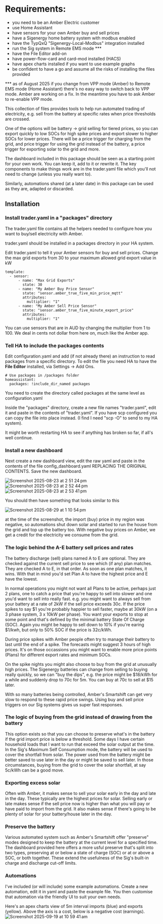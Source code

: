 # Requirements: 
- you need to be an Amber Electric customer
- use Home Assistant
- have sensors for your own Amber buy and sell prices
- have a Sigenergy home battery system with modbus enabled
- have the TypQxQ "Sigenergy-Local-Modbus" integration installed
- run the Sig system in Remote EMS mode ***
- have the File Editor add-on
- have power-flow-card and card-mod installed (HACS)
- have apex charts installed if you want to use example graphs
- be confident to have a go and assume all the risks of installing the files provided

*** as of August 2025 if you change from VPP mode (Amber) to Remote EMS mode (Home Assistant) there's no easy way to switch back to VPP mode. Amber are working on a fix. In the meantime you have to ask Amber to re-enable VPP mode.

This collection of files provides tools to help run automated trading of electricity, e.g. sell from the battery at specific rates when price thresholds are crossed.

One of the options will be battery -> grid selling for tiered prices, so you can export quickly to low SOCs for high spike prices and export slower to higher SOCs for lower prices. There will be a price trigger for charging from the grid, and price trigger for using the grid instead of the battery, a price trigger for exporting solar to the grid and more.

The dashboard included in this package should be seen as a starting point for your own work.  You can keep it, add to it or rewrite it.  The key components to make things work are in the trader.yaml file which you'll not need to change (unless you really want to).

Similarly, automations shared (at a later date) in this package can be used as they are, adapted or discarded.

## Installation

### Install trader.yaml in a "packages" directory 

The trader.yaml file contains all the helpers needed to configure how you want to buy/sell electricity with Amber.

trader.yaml should be installed in a packages directory in your HA system.

Edit trader.yaml to tell it your Amber sensors for buy and sell prices.
Change the max grid exports from 30 to your maximum allowed grid export value in kW

```
template:
  - sensor:
      - name: "Max Grid Exports"
        state: 30
      - name: "My Amber Buy Price Sensor"
        state: "sensor.amber_true_five_min_price_mqtt"
        attributes:
          multiplier: "1"
      - name: "My Amber Sell Price Sensor"
        state: "sensor.amber_true_five_minute_export_price"  
        attributes:
          multiplier: "1"
```

You can use sensors that are in AUD by changing the multiplier from 1 to 100.
We deal in cents not dollar from here on, much like the Amber app.

### Tell HA to include the packages contents

Edit configuration.yaml and add (if not already there) an instruction to read packages from a specific directory.
To edit the file you need HA to have the **File Editor** installed, via Settings -> Add Ons.

```
# Use packages in /packages folder
homeassistant:
  packages: !include_dir_named packages
```

You need to create the directory called packages at the same level as configuration.yaml

Inside the "packages" directory, create a new file names "trader.yaml", edit it and paste in the contents of "trader.yaml".
If you have scp configured you can copy the file into place instead. (I find I need "scp -O" to send to my HA system).

It might be worth restarting HA to see if anything has broken so far, if all's well continue.

### Install a new dashboard

Next create a new dashboard view, edit the raw yaml and paste in the contents of the file config_dashboard.yaml REPLACING THE ORIGINAL CONTENTS.
Save the new dashboard.

![Screenshot 2025-08-23 at 2 51 24 pm](https://github.com/user-attachments/assets/2d797185-425e-4603-a261-b80f72c8d2b4)
![Screenshot 2025-08-23 at 2 52 44 pm](https://github.com/user-attachments/assets/b7cf41d4-b311-4b1c-8f9e-3b484e80c526)
![Screenshot 2025-08-23 at 2 53 41 pm](https://github.com/user-attachments/assets/adc874a9-a489-4ada-8888-277e42f32807)


You should then have something that looks similar to this

![Screenshot 2025-08-29 at 1 10 54 pm](https://github.com/user-attachments/assets/6d23ab79-3b5c-431b-b1b8-af3b05170177)


at the time of the screenshot, the import (buy) price in my region was negative, so automations shut down solar and started to run the house from the grid and top up the battery too.   With negative buy prices on Amber, we get a credit for the electricity we consume from the grid.

### The logic behind the A-E battery sell prices and rates

The battery discharge (sell) plans named A to E are optional. They are checked against the current sell price to see which (if any) plan matches.  They are checked A to E, in that order.  As soon as one plan matches, it wins.  With that in mind you'd set Plan A to have the highest price and E have the lowest.

In normal operations you might not want all Plans to be active, perhaps just 2 plans, one to catch a price that you're happy to sell into slower and one you'd want to sell into really fast.  e.g. you might want to always sell from your battery at a rate of 2kW if the sell price exceeds 30c.  If the price spikes to say $1 you're probably happier to sell faster, maybe at 30kW (on a 3 phase system, 3 x 10kW per phase).  You want your exports to stop at some point and that's defined by the minimal battery State Of Charge (SOC). Again you might be happy to sell down to 10% if you're earing $1/kwh, but only to 50% SOC if the price is 32c/kWh.

During price spikes with Amber people often try to manage their battery to last until the end of a spike.  The forecasts might suggest 3 hours of high prices.  It's on those occassions you might want to enable more price points (Plans) for different export rates and minimum SOCs.

On the spike nights you might also choose to buy from the grid at unusually high prices. The Sigenergy batteries can change from selling to buying really quickly, so we can "buy the dips", e.g.  the price might be $18/kWh for a while and suddenly drop to 70c for 5m.  You can buy at 70c to sell at $15 later.

With so many batteries being controlled, Amber's Smartshift can get very slow to respond to these rapid price swings. Using buy and sell price triggers on our Sig systems gives us super fast responses.

### The logic of buying from the grid instead of drawing from the battery

This option exists so that you can choose to preserve what's in the battery if the grid import price is below a threshold.  Some days I have certain household loads that I want to run that exceed the solar output at the time. In the Sig's Maximum Self Consumption mode, the battery will be used to cover the shortfall from solar. The power used from the battery might be better saved to use later in the day or might be saved to sell later.  In those circumstances, buying from the grid to cover the solar shortfall, at say 5c/kWh can be a good move.

### Exporting excess solar

Often with Amber, it makes sense to sell your solar early in the day and late in the day.  These typically are the highest prices for solar.  Selling early or late makes sense if the sell price now is higher than what you will pay or have paid to import from the grid. It also makes sense if there's going to be plenty of solar for your battery/house later in the day.

### Preserve the battery

Various automated system such as Amber's Smartshift offer "preserve" modes designed to keep the battery at the current level for a specified time. The dashboard provided here offers a more usful preserve that's split into two types, preserving at or below a state of charge (SOC) or at or above a SOC, or both together. These extend the usefulness of the Sig's built-in charge and discharge cut-off limits.

### Automations

I've included (or will include) some example automations.  Create a new automation, edit it in yaml and paste the example file.  You then customise that automation via the friendly UI to suit your own needs.

Here's an apex charts view of 5m interval imports (blue) and exports (yellow). Above the axis is a cost, below is a negative cost (earnings).
![Screenshot 2025-09-19 at 10 59 41 am](https://github.com/user-attachments/assets/8214283e-cd6d-4d0e-a9df-a9b6735ef230)


